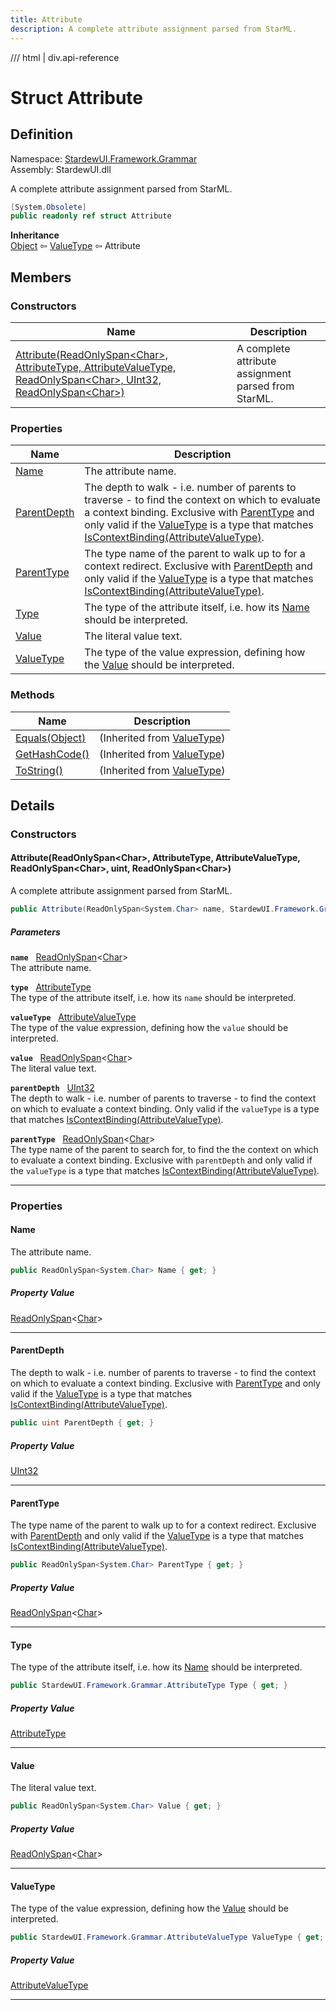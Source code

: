 ```yaml
---
title: Attribute
description: A complete attribute assignment parsed from StarML.
---
```


<link rel="stylesheet" href="/StardewUI/stylesheets/reference.css" />

/// html | div.api-reference

# Struct Attribute

## Definition

<div class="api-definition" markdown>

Namespace: [StardewUI.Framework.Grammar](index.md)  
Assembly: StardewUI.dll  

</div>

A complete attribute assignment parsed from StarML.

```cs
[System.Obsolete]
public readonly ref struct Attribute
```

**Inheritance**  
[Object](https://learn.microsoft.com/en-us/dotnet/api/system.object) ⇦ [ValueType](https://learn.microsoft.com/en-us/dotnet/api/system.valuetype) ⇦ Attribute

## Members

### Constructors

 | Name | Description |
| --- | --- |
| [Attribute(ReadOnlySpan&lt;Char&gt;, AttributeType, AttributeValueType, ReadOnlySpan&lt;Char&gt;, UInt32, ReadOnlySpan&lt;Char&gt;)](#attributereadonlyspanchar-attributetype-attributevaluetype-readonlyspanchar-uint-readonlyspanchar) | A complete attribute assignment parsed from StarML. | 

### Properties

 | Name | Description |
| --- | --- |
| [Name](#name) | The attribute name. | 
| [ParentDepth](#parentdepth) | The depth to walk - i.e. number of parents to traverse - to find the context on which to evaluate a context binding. Exclusive with [ParentType](attribute.md#parenttype) and only valid if the [ValueType](attribute.md#valuetype) is a type that matches [IsContextBinding(AttributeValueType)](attributevaluetypeextensions.md#iscontextbindingattributevaluetype). | 
| [ParentType](#parenttype) | The type name of the parent to walk up to for a context redirect. Exclusive with [ParentDepth](attribute.md#parentdepth) and only valid if the [ValueType](attribute.md#valuetype) is a type that matches [IsContextBinding(AttributeValueType)](attributevaluetypeextensions.md#iscontextbindingattributevaluetype). | 
| [Type](#type) | The type of the attribute itself, i.e. how its [Name](attribute.md#name) should be interpreted. | 
| [Value](#value) | The literal value text. | 
| [ValueType](#valuetype) | The type of the value expression, defining how the [Value](attribute.md#value) should be interpreted. | 

### Methods

 | Name | Description |
| --- | --- |
| [Equals(Object)](https://learn.microsoft.com/en-us/dotnet/api/system.valuetype.equals) | <span class="muted" markdown>(Inherited from [ValueType](https://learn.microsoft.com/en-us/dotnet/api/system.valuetype))</span> | 
| [GetHashCode()](https://learn.microsoft.com/en-us/dotnet/api/system.valuetype.gethashcode) | <span class="muted" markdown>(Inherited from [ValueType](https://learn.microsoft.com/en-us/dotnet/api/system.valuetype))</span> | 
| [ToString()](https://learn.microsoft.com/en-us/dotnet/api/system.valuetype.tostring) | <span class="muted" markdown>(Inherited from [ValueType](https://learn.microsoft.com/en-us/dotnet/api/system.valuetype))</span> | 

## Details

### Constructors

#### Attribute(ReadOnlySpan&lt;Char&gt;, AttributeType, AttributeValueType, ReadOnlySpan&lt;Char&gt;, uint, ReadOnlySpan&lt;Char&gt;)

A complete attribute assignment parsed from StarML.

```cs
public Attribute(ReadOnlySpan<System.Char> name, StardewUI.Framework.Grammar.AttributeType type, StardewUI.Framework.Grammar.AttributeValueType valueType, ReadOnlySpan<System.Char> value, uint parentDepth, ReadOnlySpan<System.Char> parentType);
```

##### Parameters

**`name`** &nbsp; [ReadOnlySpan](https://learn.microsoft.com/en-us/dotnet/api/system.readonlyspan-1)<[Char](https://learn.microsoft.com/en-us/dotnet/api/system.char)>  
The attribute name.

**`type`** &nbsp; [AttributeType](attributetype.md)  
The type of the attribute itself, i.e. how its `name` should be interpreted.

**`valueType`** &nbsp; [AttributeValueType](attributevaluetype.md)  
The type of the value expression, defining how the `value` should be interpreted.

**`value`** &nbsp; [ReadOnlySpan](https://learn.microsoft.com/en-us/dotnet/api/system.readonlyspan-1)<[Char](https://learn.microsoft.com/en-us/dotnet/api/system.char)>  
The literal value text.

**`parentDepth`** &nbsp; [UInt32](https://learn.microsoft.com/en-us/dotnet/api/system.uint32)  
The depth to walk - i.e. number of parents to traverse - to find the context on which to evaluate a context binding. Only valid if the `valueType` is a type that matches [IsContextBinding(AttributeValueType)](attributevaluetypeextensions.md#iscontextbindingattributevaluetype).

**`parentType`** &nbsp; [ReadOnlySpan](https://learn.microsoft.com/en-us/dotnet/api/system.readonlyspan-1)<[Char](https://learn.microsoft.com/en-us/dotnet/api/system.char)>  
The type name of the parent to search for, to find the the context on which to evaluate a context binding. Exclusive with `parentDepth` and only valid if the `valueType` is a type that matches [IsContextBinding(AttributeValueType)](attributevaluetypeextensions.md#iscontextbindingattributevaluetype).

-----

### Properties

#### Name

The attribute name.

```cs
public ReadOnlySpan<System.Char> Name { get; }
```

##### Property Value

[ReadOnlySpan](https://learn.microsoft.com/en-us/dotnet/api/system.readonlyspan-1)<[Char](https://learn.microsoft.com/en-us/dotnet/api/system.char)>

-----

#### ParentDepth

The depth to walk - i.e. number of parents to traverse - to find the context on which to evaluate a context binding. Exclusive with [ParentType](attribute.md#parenttype) and only valid if the [ValueType](attribute.md#valuetype) is a type that matches [IsContextBinding(AttributeValueType)](attributevaluetypeextensions.md#iscontextbindingattributevaluetype).

```cs
public uint ParentDepth { get; }
```

##### Property Value

[UInt32](https://learn.microsoft.com/en-us/dotnet/api/system.uint32)

-----

#### ParentType

The type name of the parent to walk up to for a context redirect. Exclusive with [ParentDepth](attribute.md#parentdepth) and only valid if the [ValueType](attribute.md#valuetype) is a type that matches [IsContextBinding(AttributeValueType)](attributevaluetypeextensions.md#iscontextbindingattributevaluetype).

```cs
public ReadOnlySpan<System.Char> ParentType { get; }
```

##### Property Value

[ReadOnlySpan](https://learn.microsoft.com/en-us/dotnet/api/system.readonlyspan-1)<[Char](https://learn.microsoft.com/en-us/dotnet/api/system.char)>

-----

#### Type

The type of the attribute itself, i.e. how its [Name](attribute.md#name) should be interpreted.

```cs
public StardewUI.Framework.Grammar.AttributeType Type { get; }
```

##### Property Value

[AttributeType](attributetype.md)

-----

#### Value

The literal value text.

```cs
public ReadOnlySpan<System.Char> Value { get; }
```

##### Property Value

[ReadOnlySpan](https://learn.microsoft.com/en-us/dotnet/api/system.readonlyspan-1)<[Char](https://learn.microsoft.com/en-us/dotnet/api/system.char)>

-----

#### ValueType

The type of the value expression, defining how the [Value](attribute.md#value) should be interpreted.

```cs
public StardewUI.Framework.Grammar.AttributeValueType ValueType { get; }
```

##### Property Value

[AttributeValueType](attributevaluetype.md)

-----

